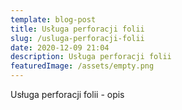 ```yaml
---
template: blog-post
title: Usługa perforacji folii
slug: /usluga-perforacji-folii
date: 2020-12-09 21:04
description: Usługa perforacji folii
featuredImage: /assets/empty.png
---
```

Usługa perforacji folii - opis